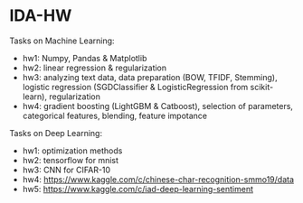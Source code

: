 # IDA-HW
Tasks on Machine Learning:
* hw1: Numpy, Pandas & Matplotlib
* hw2: linear regression & regularization
* hw3: analyzing text data, data preparation (BOW, TFIDF, Stemming), logistic regression (SGDClassifier & LogisticRegression from scikit-learn), regularization
* hw4: gradient boosting (LightGBM & Catboost), selection of parameters, categorical features, blending, feature impotance


Tasks on Deep Learning:
* hw1: optimization methods
* hw2: tensorflow for mnist
* hw3: CNN for CIFAR-10
* hw4: https://www.kaggle.com/c/chinese-char-recognition-smmo19/data
* hw5: https://www.kaggle.com/c/iad-deep-learning-sentiment
